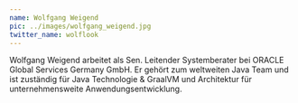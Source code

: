```yaml
---
name: Wolfgang Weigend
pic: ../images/wolfgang_weigend.jpg
twitter_name: wolflook
---
```


Wolfgang Weigend arbeitet als Sen. Leitender Systemberater bei ORACLE Global Services Germany GmbH. 
Er gehört zum weltweiten Java Team und ist zuständig für Java Technologie & GraalVM und Architektur für unternehmensweite Anwendungsentwicklung.

